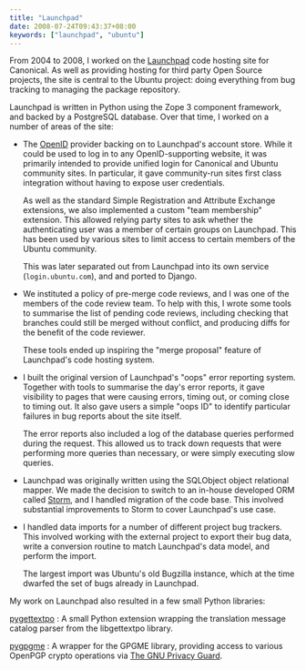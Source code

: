 ```yaml
---
title: "Launchpad"
date: 2008-07-24T09:43:37+08:00
keywords: ["launchpad", "ubuntu"]
---
```


From 2004 to 2008, I worked on the [Launchpad](https://launchpad.net)
code hosting site for Canonical.  As well as providing hosting for
third party Open Source projects, the site is central to the Ubuntu
project: doing everything from bug tracking to managing the package
repository.

<!--more-->

Launchpad is written in Python using the Zope 3 component framework,
and backed by a PostgreSQL database.  Over that time, I worked on a
number of areas of the site:

* The [OpenID](https://openid.net/) provider backing on to Launchpad's
  account store.  While it could be used to log in to any
  OpenID-supporting website, it was primarily intended to provide
  unified login for Canonical and Ubuntu community sites.  In
  particular, it gave community-run sites first class integration
  without having to expose user credentials.

  As well as the standard Simple Registration and Attribute Exchange
  extensions, we also implemented a custom "team membership"
  extension.  This allowed relying party sites to ask whether the
  authenticating user was a member of certain groups on Launchpad.
  This has been used by various sites to limit access to certain
  members of the Ubuntu community.

  This was later separated out from Launchpad into its own service
  (`login.ubuntu.com`), and and ported to Django.

* We instituted a policy of pre-merge code reviews, and I was one of
  the members of the code review team.  To help with this, I wrote
  some tools to summarise the list of pending code reviews, including
  checking that branches could still be merged without conflict, and
  producing diffs for the benefit of the code reviewer.

  These tools ended up inspiring the "merge proposal" feature of
  Launchpad's code hosting system.

* I built the original version of Launchpad's "oops" error reporting
  system.  Together with tools to summarise the day's error reports,
  it gave visibility to pages that were causing errors, timing out, or
  coming close to timing out.  It also gave users a simple "oops ID"
  to identify particular failures in bug reports about the site
  itself.

  The error reports also included a log of the database queries
  performed during the request.  This allowed us to track down
  requests that were performing more queries than necessary, or were
  simply executing slow queries.

* Launchpad was originally written using the SQLObject object
  relational mapper.  We made the decision to switch to an in-house
  developed ORM called [Storm](https://storm.canonical.com), and I
  handled migration of the code base.  This involved substantial
  improvements to Storm to cover Launchpad's use case.

* I handled data imports for a number of different project bug
  trackers.  This involved working with the external project to export
  their bug data, write a conversion routine to match Launchpad's data
  model, and perform the import.

  The largest import was Ubuntu's old Bugzilla instance, which at the
  time dwarfed the set of bugs already in Launchpad.

My work on Launchpad also resulted in a few small Python libraries:

[pygettextpo](https://launchpad.net/pygettextpo)
: A small Python extension wrapping the translation message catalog
  parser from the libgettextpo library.

[pygpgme](https://launchpad.net/pygpgme)
: A wrapper for the GPGME library, providing access to various OpenPGP
  crypto operations via [The GNU Privacy Guard](https://gnupg.org/).
